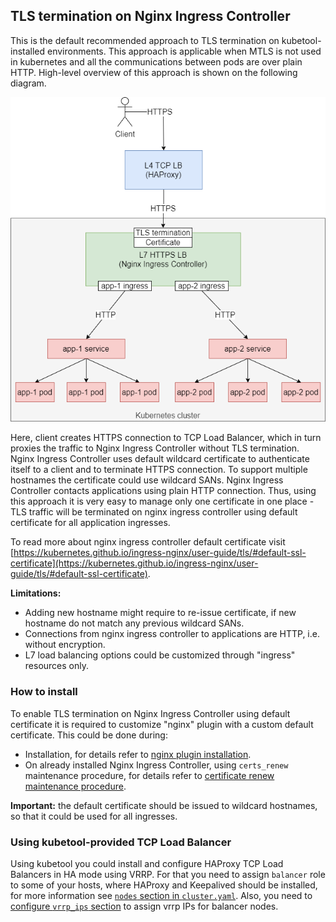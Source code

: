 ## TLS termination on Nginx Ingress Controller

This is the default recommended approach to TLS termination on kubetool-installed environments. This approach is applicable when MTLS is not used in kubernetes and all the communications between pods are over plain HTTP.
High-level overview of this approach is shown on the following diagram.

![](/documentation/images/tls-termination-nginx.png)

Here, client creates HTTPS connection to TCP Load Balancer, which in turn proxies the traffic to Nginx Ingress Controller without TLS termination.
Nginx Ingress Controller uses default wildcard certificate to authenticate itself to a client and to terminate HTTPS connection.
To support multiple hostnames the certificate could use wildcard SANs.
Nginx Ingress Controller contacts applications using plain HTTP connection.
Thus, using this approach it is very easy to manage only one certificate in one place - TLS traffic will be terminated on nginx ingress controller using default certificate for all application ingresses.

To read more about nginx ingress controller default certificate visit [https://kubernetes.github.io/ingress-nginx/user-guide/tls/#default-ssl-certificate](https://kubernetes.github.io/ingress-nginx/user-guide/tls/#default-ssl-certificate).

**Limitations:**
- Adding new hostname might require to re-issue certificate, if new hostname do not match any previous wildcard SANs.
- Connections from nginx ingress controller to applications are HTTP, i.e. without encryption.
- L7 load balancing options could be customized through "ingress" resources only.

### How to install

To enable TLS termination on Nginx Ingress Controller using default certificate it is required to customize "nginx" plugin with a custom default certificate.
This could be done during:
- Installation, for details refer to [nginx plugin installation](/documentation/Installation.md#nginx-ingress-controller).
- On already installed Nginx Ingress Controller, using `certs_renew` maintenance procedure, for details refer to [certificate renew maintenance procedure](/documentation/Maintenance.md#configuring-certificate-renew-procedure-for-nginx-ingress-controller).

**Important:** the default certificate should be issued to wildcard hostnames, so that it could be used for all ingresses.

### Using kubetool-provided TCP Load Balancer

Using kubetool you could install and configure HAProxy TCP Load Balancers in HA mode using VRRP.
For that you need to assign `balancer` role to some of your hosts, where HAProxy and Keepalived should be installed,
for more information see [`nodes` section in `cluster.yaml`](/documentation/Installation.md#nodes).
Also, you need to [configure `vrrp_ips` section](/documentation/Installation.md#vrrp_ips) to assign vrrp IPs for balancer nodes.
